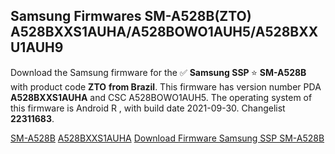 <h2>Samsung Firmwares SM-A528B(ZTO) A528BXXS1AUHA/A528BOWO1AUH5/A528BXXU1AUH9</h2>
Download the Samsung firmware for the ✅ <strong>Samsung SSP </strong> ⭐ <strong>SM-A528B</strong> with product code <strong>ZTO</strong> <strong> from Brazil</strong>. This firmware has version number PDA <strong>A528BXXS1AUHA</strong> and CSC A528BOWO1AUH5. The operating system of this firmware is Android R , with build date 2021-09-30. Changelist <strong>22311683</strong>.


[SM-A528B](https://samfirm.shop/samsung/model/SM-A528B)
[A528BXXS1AUHA](https://samfirm.shop/samsung/pda/A528BXXS1AUHA)
[Download Firmware Samsung SSP SM-A528B](https://samfirm.shop/samsung/firmware/461349)
